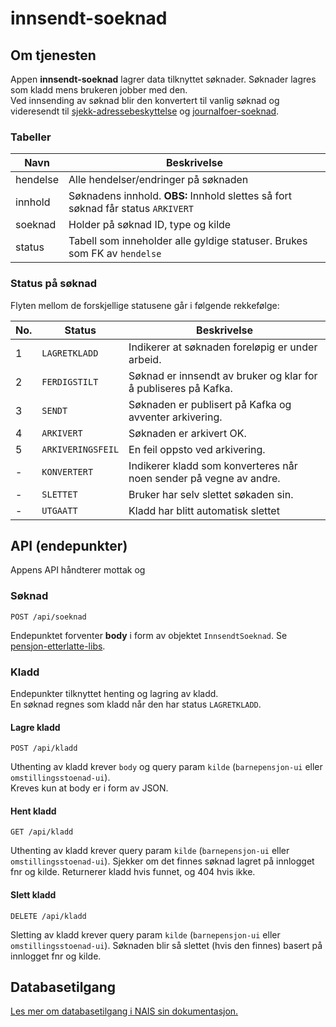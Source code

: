 # innsendt-soeknad

## Om tjenesten

Appen **innsendt-soeknad** lagrer data tilknyttet søknader. Søknader lagres som kladd mens brukeren jobber med den.\
Ved innsending av søknad blir den konvertert til vanlig søknad og videresendt
til [sjekk-adressebeskyttelse](../sjekk-adressebeskyttelse) og [journalfoer-soeknad](../journalfoer-soeknad).



### Tabeller

| Navn     | Beskrivelse                                                                      |
|----------|----------------------------------------------------------------------------------|
| hendelse | Alle hendelser/endringer på søknaden                                             |
| innhold  | Søknadens innhold. **OBS:** Innhold slettes så fort søknad får status `ARKIVERT` |
| soeknad  | Holder på søknad ID, type og kilde                                               |
| status   | Tabell som inneholder alle gyldige statuser. Brukes som FK av `hendelse`         |

### Status på søknad

Flyten mellom de forskjellige statusene går i følgende rekkefølge:

| No. | Status            | Beskrivelse                                                        |
|-----|-------------------|--------------------------------------------------------------------|
| 1   | `LAGRETKLADD`     | Indikerer at søknaden foreløpig er under arbeid.                   |
| 2   | `FERDIGSTILT`     | Søknad er innsendt av bruker og klar for å publiseres på Kafka.    |
| 3   | `SENDT`           | Søknaden er publisert på Kafka og avventer arkivering.             |
| 4   | `ARKIVERT`        | Søknaden er arkivert OK.                                           |
| 5   | `ARKIVERINGSFEIL` | En feil oppsto ved arkivering.                                     |
| -   | `KONVERTERT`      | Indikerer kladd som konverteres når noen sender på vegne av andre. |
| -   | `SLETTET`         | Bruker har selv slettet søkaden sin.                               |
| -   | `UTGAATT`         | Kladd har blitt automatisk slettet                                 |

## API (endepunkter)

Appens API håndterer mottak og

### Søknad

```http 
POST /api/soeknad
```

Endepunktet forventer **body** i form av objektet `InnsendtSoeknad`.
Se [pensjon-etterlatte-libs](https://github.com/navikt/pensjon-etterlatte-libs).

### Kladd

Endepunkter tilknyttet henting og lagring av kladd. \
En søknad regnes som kladd når den har status `LAGRETKLADD`.

#### Lagre kladd

```http
POST /api/kladd
```

Uthenting av kladd krever `body` og query param `kilde` (`barnepensjon-ui` eller `omstillingsstoenad-ui`). \
Kreves kun at body er i form av JSON.

#### Hent kladd

```http
GET /api/kladd
```

Uthenting av kladd krever query param `kilde` (`barnepensjon-ui` eller `omstillingsstoenad-ui`).
Sjekker om det finnes søknad lagret på innlogget fnr og kilde. Returnerer kladd hvis funnet,
og 404 hvis ikke.

#### Slett kladd

```http
DELETE /api/kladd
```

Sletting av kladd krever query param `kilde` (`barnepensjon-ui` eller `omstillingsstoenad-ui`).
Søknaden blir så slettet (hvis den finnes) basert på innlogget fnr og kilde.

## Databasetilgang

[Les mer om databasetilgang i NAIS sin dokumentasjon.](https://doc.nais.io/persistence/postgres/#personal-database-access)
